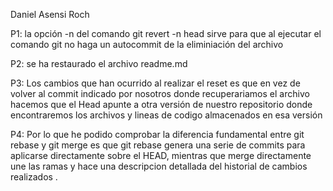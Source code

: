 ﻿Daniel Asensi Roch

P1: la opción -n del comando git revert -n head sirve para que 
al ejecutar el comando git no haga un autocommit de la eliminiación del archivo

P2: se ha restaurado el archivo readme.md

P3: Los cambios que han ocurrido al realizar el reset es que en vez de volver al commit
indicado por nosotros donde recuperariamos el archivo hacemos que el Head apunte a otra versión
de nuestro repositorio donde encontraremos los archivos y lineas de codigo
almacenados en esa versión

P4: Por lo que he podido comprobar la diferencia fundamental entre git rebase y git merge es que git rebase genera una serie
de commits para aplicarse directamente sobre el HEAD, mientras que merge directamente une las ramas y  hace una descripcion detallada del
historial de cambios realizados .